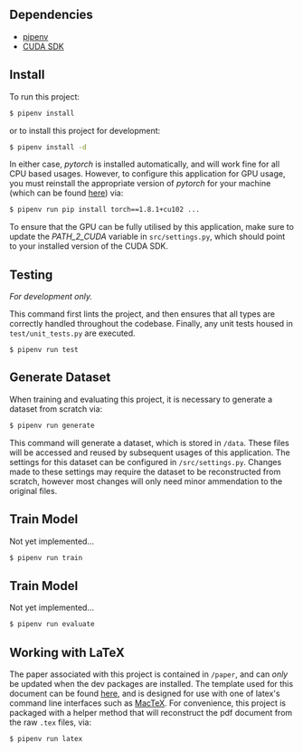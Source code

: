 ## Dependencies

-   [pipenv](https://formulae.brew.sh/formula/pipenv#default)
-   [CUDA SDK](https://developer.nvidia.com/cuda-downloads)

## Install

To run this project:

```bash
$ pipenv install
```

or to install this project for development:

```bash
$ pipenv install -d
```

In either case, _pytorch_ is installed automatically, and will work fine for all CPU based usages. However, to configure this application for GPU usage, you must reinstall the appropriate version of _pytorch_ for your machine (which can be found [here](https://pytorch.org/get-started/locally/)) via:

```bash
$ pipenv run pip install torch==1.8.1+cu102 ...
```

To ensure that the GPU can be fully utilised by this application, make sure to update the _PATH_2_CUDA_ variable in `src/settings.py`, which should point to your installed version of the CUDA SDK.

## Testing

_For development only._

This command first lints the project, and then ensures that all types are correctly handled throughout the codebase. Finally, any unit tests housed in `test/unit_tests.py` are executed.

```
$ pipenv run test
```

## Generate Dataset

When training and evaluating this project, it is necessary to generate a dataset from scratch via:

```bash
$ pipenv run generate
```

This command will generate a dataset, which is stored in `/data`. These files will be accessed and reused by subsequent usages of this application. The settings for this dataset can be configured in `/src/settings.py`. Changes made to these settings may require the dataset to be reconstructed from scratch, however most changes will only need minor ammendation to the original files.

## Train Model

Not yet implemented...

```bash
$ pipenv run train
```

## Train Model

Not yet implemented...

```bash
$ pipenv run evaluate
```

## Working with LaTeX

The paper associated with this project is contained in `/paper`, and can _only_ be updated when the dev packages are installed. The template used for this document can be found [here](https://github.com/lewiswolf/personal-latex-template.git), and is designed for use with one of latex's command line interfaces such as [MacTeX](https://formulae.brew.sh/cask/mactex-no-gui). For convenience, this project is packaged with a helper method that will reconstruct the pdf document from the raw `.tex` files, via:

```bash
$ pipenv run latex
```
